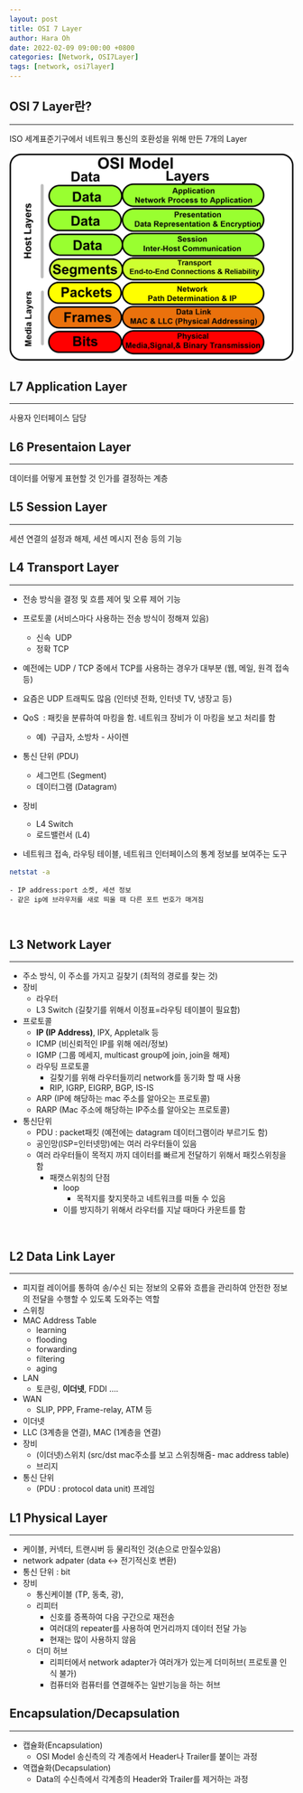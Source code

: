 ```yaml
---
layout: post
title: OSI 7 Layer
author: Hara Oh
date: 2022-02-09 09:00:00 +0800
categories: [Network, OSI7Layer]
tags: [network, osi7layer]
---
```

## OSI 7 Layer란? 
---
ISO 세계표준기구에서 네트워크 통신의 호환성을 위해 만든 7개의 Layer

![OSI 7 Layer](/assets/img/network01/osi7.png)
<br>

## L7 Application Layer
---
사용자 인터페이스 담당

## L6 Presentaion Layer
---
데이터를 어떻게 표현할 것 인가를 결정하는 계층

## L5 Session Layer
---
세션 연결의 설정과 해제, 세션 메시지 전송 등의 기능

## L4 Transport Layer
---
- 전송 방식을 결정 및 흐름 제어 및 오류 제어 기능    
- 프로토콜 (서비스마다 사용하는 전송 방식이 정해져 있음)
    - 신속  UDP
    - 정확 TCP
- 예전에는 UDP / TCP 중에서 TCP를 사용하는 경우가 대부분 (웹, 메일, 원격 접속 등)
- 요즘은 UDP 트래픽도 많음 (인터넷 전화, 인터넷 TV, 냉장고 등)
- QoS  : 패킷을 분류하여 마킹을 함. 네트워크 장비가 이 마킹을 보고 처리를 함
  -  예)  구급자, 소방차 - 사이렌
- 통신 단위 (PDU)
  - 세그먼트 (Segment)
  - 데이터그램 (Datagram)
- 장비
    - L4 Switch
    - 로드밸런서 (L4)

- 네트워크 접속, 라우팅 테이블, 네트워크 인터페이스의 통계 정보를 보여주는 도구
```bash
netstat -a
```
    - IP address:port 소켓, 세션 정보
    - 같은 ip에 브라우저를 새로 띄울 때 다른 포트 번호가 매겨짐
<br>    

## L3 Network Layer
---
- 주소 방식, 이 주소를 가지고 길찾기 (최적의 경로를 찾는 것)
- 장비
    - 라우터
    - L3 Switch (길찾기를 위해서 이정표=라우팅 테이블이 필요함)
- 프로토콜
    - **IP (IP Address)**, IPX, Appletalk 등
    - ICMP (비신뢰적인 IP를 위해 에러/정보)
    - IGMP (그룹 메세지, multicast group에 join, join을 해제)
    - 라우팅 프로토콜
        - 길찾기를 위해 라우터들끼리 network를 동기화 할 때 사용
        - RIP, IGRP, EIGRP, BGP, IS-IS
    - ARP (IP에 해당하는 mac 주소를 알아오는 프로토콜)
    - RARP (Mac 주소에 해당하는 IP주소를 알아오는 프로토콜)
- 통신단위
    - PDU : packet패킷 (예전에는 datagram 데이터그램이라 부르기도 함)
    - 공인망(ISP=인터넷망)에는 여러 라우터들이 있음
    - 여러 라우터들이 목적지 까지 데이터를 빠르게 전달하기 위해서 패킷스위칭을 함
        - 패캣스위칭의 단점
            - loop
                - 목적지를 찾지못하고 네트워크를 떠돌 수 있음
            - 이를 방지하기 위해서 라우터를 지날 때마다 카운트를 함
<br>

## L2 Data Link Layer
---
- 피지컬 레이어를 통하여 송/수신 되는 정보의 오류와 흐름을 관리하여 안전한 정보의 전달을 수행할 수 있도록 도와주는 역할
- 스위칭
- MAC Address Table
    - learning
    - flooding
    - forwarding
    - filtering
    - aging
- LAN
    - 토큰링, **이더넷**, FDDI ….
- WAN
    - SLIP, PPP, Frame-relay, ATM 등
- 이더넷
- LLC (3계층을 연결), MAC (1계층을 연결)
- 장비
    - (이더넷)스위치 (src/dst mac주소를 보고 스위칭해줌- mac address table)
    - 브리지
- 통신 단위
    - (PDU : protocol data unit) 프레임

## L1 Physical Layer
---
- 케이블, 커넥터, 트랜시버 등 물리적인 것(손으로 만질수있음)
- network adpater (data <-> 전기적신호 변환)
- 통신 단위 : bit
- 장비
    - 통신케이블 (TP, 동축, 광),
    - 리피터
        - 신호를 증폭하여 다음 구간으로 재전송
        - 여러대의 repeater를 사용하여 먼거리까지 데이터 전달 가능
        - 현재는 많이 사용하지 않음
    - 더미 허브      
        - 리피터에서 network adapter가 여러개가 있는게 더미허브( 프로토콜 인식 불가)
        - 컴퓨터와 컴퓨터를 연결해주는 일반기능을 하는 허브
            
            

## Encapsulation/Decapsulation
---
- 캡슐화(Encapsulation)
    - OSI Model 송신측의  각 계층에서 Header나 Trailer를 붙이는 과정
- 역캡슐화(Decapsulation)
    - Data의 수신측에서 각계층의 Header와 Trailer를 제거하는 과정
